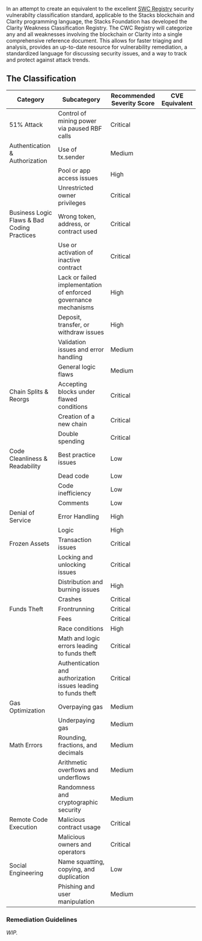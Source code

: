 In an attempt to create an equivalent to the excellent [SWC Registry](https://swcregistry.io) security vulnerabilty classification standard, applicable to the Stacks blockchain and Clarity programming language, the Stacks Foundation has developed the Clarity Weakness Classification Registry. The CWC Registry will categorize any and all weaknesses involving the blockchain or Clarity into a single comprehensive reference document. This allows for faster triaging and analysis, provides an up-to-date resource for vulnerability remediation, a standardized language for discussing security issues, and a way to track and protect against attack trends.

## The Classification

| Category | Subcategory | Recommended Severity Score | CVE Equivalent |
| --- | --- | --- | --- |
| 51% Attack | Control of mining power via paused RBF calls | Critical | |
| Authentication & Authorization | Use of tx.sender | Medium | |
| | Pool or app access issues | High | |
| | Unrestricted owner privileges  | Critical | |
| Business Logic Flaws & Bad Coding Practices | Wrong token, address, or contract used | Critical | |
| | Use or activation of inactive contract | Critical | |
| | Lack or failed implementation of enforced governance mechanisms | High | |
| | Deposit, transfer, or withdraw issues | High | |
| | Validation issues and error handling | Medium | |
| | General logic flaws | Medium | |
| Chain Splits & Reorgs | Accepting blocks under flawed conditions | Critical | |
| | Creation of a new chain | Critical | |
| | Double spending | Critical | |
| Code Cleanliness & Readability | Best practice issues | Low | |
| | Dead code | Low | |
| | Code inefficiency | Low | |
| | Comments | Low | |
| Denial of Service | Error Handling | High | |
| | Logic | High | |
| Frozen Assets | Transaction issues | Critical | |
| | Locking and unlocking issues | Critical | |
| | Distribution and burning issues | High | |
| | Crashes | Critical | |
| Funds Theft | Frontrunning | Critical | |
| | Fees | Critical | |
| | Race conditions | High | |
| | Math and logic errors leading to funds theft | Critical | |
| | Authentication and authorization issues leading to funds theft | Critical | |
| Gas Optimization | Overpaying gas | Medium | |
| | Underpaying gas | Medium | |
| Math Errors | Rounding, fractions, and decimals | Medium | |
| | Arithmetic overflows and underflows | Medium | |
| | Randomness and cryptographic security | Medium | |
| Remote Code Execution | Malicious contract usage | Critical | |
| | Malicious owners and operators | Critical | |
| Social Engineering | Name squatting, copying, and duplication | Low | |
| | Phishing and user manipulation | Medium | |


### Remediation Guidelines

*WIP.*